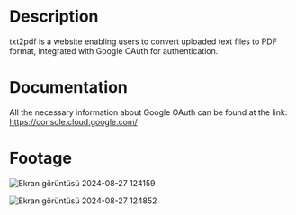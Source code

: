 # Description
txt2pdf is a website enabling users to convert uploaded text files to PDF format, integrated with Google OAuth for authentication.

# Documentation 
All the necessary information about Google OAuth can be found at the link: https://console.cloud.google.com/

# Footage
![Ekran görüntüsü 2024-08-27 124159](https://github.com/user-attachments/assets/ff9d4aeb-309a-4f41-93b6-7fb16e0bb2bc)

![Ekran görüntüsü 2024-08-27 124852](https://github.com/user-attachments/assets/00293d6e-e7d1-4872-888d-51513c31d717)

